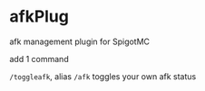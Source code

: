 # afkPlug
afk management plugin for SpigotMC

add 1 command

`/toggleafk`, alias `/afk` toggles your own afk status
